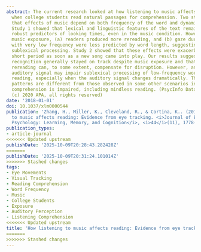 ```yaml
---
abstract: The current research looked at how listening to music affects eye movements
  when college students read natural passages for comprehension. Two studies found
  that effects of music depend on both frequency of the word and dynamics of the music.
  Study 1 showed that lexical and linguistic features of the text remained highly
  robust predictors of looking times, even in the music condition. However, under
  music exposure, (a) readers produced more rereading, and (b) gaze duration on words
  with very low frequency were less predicted by word length, suggesting disrupted
  sublexical processing. Study 2 showed that these effects were exacerbated for a
  short period as soon as a new song came into play. Our results suggested that word
  recognition generally stayed on track despite music exposure and that extensive
  rereading can, to some extent, compensate for disruption. However, an irrelevant
  auditory signal may impair sublexical processing of low-frequency words during first-pass
  reading, especially when the auditory signal changes dramatically. These eye movement
  patterns are different from those observed in some other scenarios in which reading
  comprehension is impaired, including mindless reading. (PsycInfo Database Record
  (c) 2020 APA, all rights reserved)
date: '2018-01-01'
doi: 10.1037/xlm0000544
publication: 'Zhang, H., Miller, K., Cleveland, R., & Cortina, K.. (2018). How listening
  to music affects reading: Evidence from eye tracking. <i>Journal of Experimental
  Psychology: Learning, Memory, and Cognition</i>, <i>44</i>(11), 1778--1791. https://doi.org/10.1037/xlm0000544'
publication_types:
- article-journal
<<<<<<< Updated upstream
publishDate: '2025-10-09T20:28:43.282428Z'
=======
publishDate: '2025-10-09T20:31:24.101014Z'
>>>>>>> Stashed changes
tags:
- Eye Movements
- Visual Tracking
- Reading Comprehension
- Word Frequency
- Music
- College Students
- Exposure
- Auditory Perception
- Listening Comprehension
<<<<<<< Updated upstream
title: 'How listening to music affects reading: Evidence from eye tracking'
=======
>>>>>>> Stashed changes
---
```

